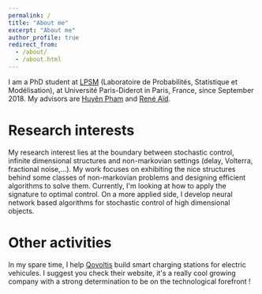 ```yaml
---
permalink: /
title: "About me"
excerpt: "About me"
author_profile: true
redirect_from: 
  - /about/
  - /about.html
---
```


I am a PhD student at [LPSM](https://www.lpsm.paris/) (Laboratoire de Probabilités, Statistique et Modélisation), at Université Paris-Diderot in Paris, France, since September 2018. My advisors are [Huyên Pham](https://sites.google.com/site/phamxuanhuyen/) and [René Aïd](https://sites.google.com/view/reneaid).

Research interests
======
My research interest lies at the boundary between stochastic control, infinite dimensional structures and non-markovian settings (delay, Volterra, fractional noise,...). My work focuses on exhibiting the nice structures behind some classes of non-markovian problems and designing efficient algorithms to solve them. Currently, I'm looking at how to apply the signature to optimal control. On a more applied side, I develop neural network based algorithms for stochastic control of high dimensional objects. 

Other activities
======
In my spare time, I help [Qovoltis](https://www.qovoltis.com/en/qovoltis-smarter-charging/) build smart charging stations for electric vehicules. I suggest you check their website, it's a really cool growing company with a strong determination to be on the technological forefront ! 

